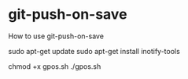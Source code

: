 # git-push-on-save

How to use git-push-on-save

sudo apt-get update
sudo apt-get install inotify-tools

chmod +x gpos.sh
./gpos.sh
